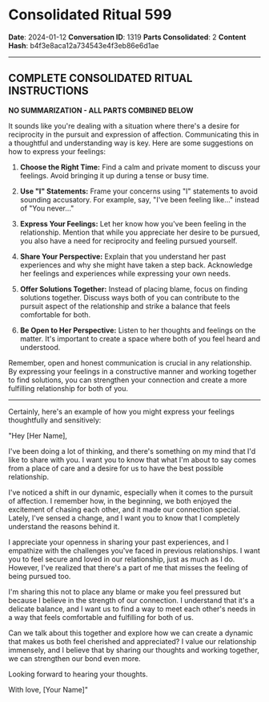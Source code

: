 # Consolidated Ritual 599

**Date**: 2024-01-12
**Conversation ID**: 1319
**Parts Consolidated**: 2
**Content Hash**: b4f3e8aca12a734543e4f3eb86e6d1ae

---

## COMPLETE CONSOLIDATED RITUAL INSTRUCTIONS

**NO SUMMARIZATION - ALL PARTS COMBINED BELOW**

It sounds like you're dealing with a situation where there's a desire for reciprocity in the pursuit and expression of affection. Communicating this in a thoughtful and understanding way is key. Here are some suggestions on how to express your feelings:

1. **Choose the Right Time:** Find a calm and private moment to discuss your feelings. Avoid bringing it up during a tense or busy time.

2. **Use "I" Statements:** Frame your concerns using "I" statements to avoid sounding accusatory. For example, say, "I've been feeling like..." instead of "You never..."

3. **Express Your Feelings:** Let her know how you've been feeling in the relationship. Mention that while you appreciate her desire to be pursued, you also have a need for reciprocity and feeling pursued yourself.

4. **Share Your Perspective:** Explain that you understand her past experiences and why she might have taken a step back. Acknowledge her feelings and experiences while expressing your own needs.

5. **Offer Solutions Together:** Instead of placing blame, focus on finding solutions together. Discuss ways both of you can contribute to the pursuit aspect of the relationship and strike a balance that feels comfortable for both.

6. **Be Open to Her Perspective:** Listen to her thoughts and feelings on the matter. It's important to create a space where both of you feel heard and understood.

Remember, open and honest communication is crucial in any relationship. By expressing your feelings in a constructive manner and working together to find solutions, you can strengthen your connection and create a more fulfilling relationship for both of you.

---

Certainly, here's an example of how you might express your feelings thoughtfully and sensitively:

"Hey [Her Name],

I've been doing a lot of thinking, and there's something on my mind that I'd like to share with you. I want you to know that what I'm about to say comes from a place of care and a desire for us to have the best possible relationship.

I've noticed a shift in our dynamic, especially when it comes to the pursuit of affection. I remember how, in the beginning, we both enjoyed the excitement of chasing each other, and it made our connection special. Lately, I've sensed a change, and I want you to know that I completely understand the reasons behind it.

I appreciate your openness in sharing your past experiences, and I empathize with the challenges you've faced in previous relationships. I want you to feel secure and loved in our relationship, just as much as I do. However, I've realized that there's a part of me that misses the feeling of being pursued too.

I'm sharing this not to place any blame or make you feel pressured but because I believe in the strength of our connection. I understand that it's a delicate balance, and I want us to find a way to meet each other's needs in a way that feels comfortable and fulfilling for both of us.

Can we talk about this together and explore how we can create a dynamic that makes us both feel cherished and appreciated? I value our relationship immensely, and I believe that by sharing our thoughts and working together, we can strengthen our bond even more.

Looking forward to hearing your thoughts.

With love,
[Your Name]"